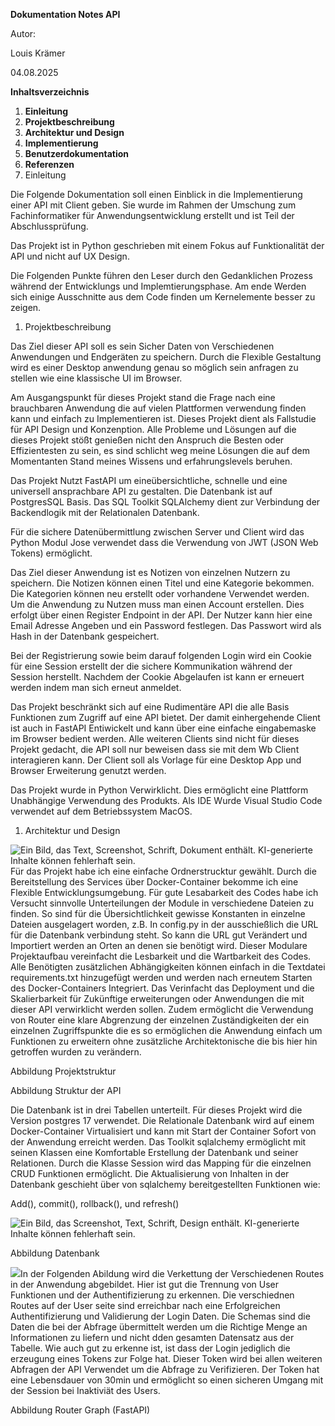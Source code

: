 **Dokumentation Notes API**

Autor:

Louis Krämer

04.08.2025

**Inhaltsverzeichnis**

1. **Einleitung**
2. **Projektbeschreibung**
3. **Architektur und Design**
4. **Implementierung**
5. **Benutzerdokumentation**
6. **Referenzen**
7. Einleitung

Die Folgende Dokumentation soll einen Einblick in die Implementierung einer API mit Client geben. Sie wurde im Rahmen der Umschung zum Fachinformatiker für Anwendungsentwicklung erstellt und ist Teil der Abschlussprüfung.

Das Projekt ist in Python geschrieben mit einem Fokus auf Funktionalität der API und nicht auf UX Design.

Die Folgenden Punkte führen den Leser durch den Gedanklichen Prozess während der Entwicklungs und Implemtierungsphase. Am ende Werden sich einige Ausschnitte aus dem Code finden um Kernelemente besser zu zeigen.

1. Projektbeschreibung

Das Ziel dieser API soll es sein Sicher Daten von Verschiedenen Anwendungen und Endgeräten zu speichern. Durch die Flexible Gestaltung wird es einer Desktop anwendung genau so möglich sein anfragen zu stellen wie eine klassische UI im Browser.

Am Ausgangspunkt für dieses Projekt stand die Frage nach eine brauchbaren Anwendung die auf vielen Plattformen verwendung finden kann und einfach zu Implementieren ist. Dieses Projekt dient als Fallstudie für API Design und Konzenption. Alle Probleme und Lösungen auf die dieses Projekt stößt genießen nicht den Anspruch die Besten oder Effizientesten zu sein, es sind schlicht weg meine Lösungen die auf dem Momentanten Stand meines Wissens und erfahrungslevels beruhen.

Das Projekt Nutzt FastAPI um eineübersichtliche, schnelle und eine universell ansprachbare API zu gestalten. Die Datenbank ist auf PostgresSQL Basis. Das SQL Toolkit SQLAlchemy dient zur Verbindung der Backendlogik mit der Relationalen Datenbank.

Für die sichere Datenübermittlung zwischen Server und Client wird das Python Modul Jose verwendet dass die Verwendung von JWT (JSON Web Tokens) ermöglicht.

Das Ziel dieser Anwendung ist es Notizen von einzelnen Nutzern zu speichern. Die Notizen können einen Titel und eine Kategorie bekommen. Die Kategorien können neu erstellt oder vorhandene Verwendet werden. Um die Anwendung zu Nutzen muss man einen Account erstellen. Dies erfolgt über einen Register Endpoint in der API. Der Nutzer kann hier eine Email Adresse Angeben und ein Password festlegen. Das Passwort wird als Hash in der Datenbank gespeichert.

Bei der Registrierung sowie beim darauf folgenden Login wird ein Cookie für eine Session erstellt der die sichere Kommunikation während der Session herstellt. Nachdem der Cookie Abgelaufen ist kann er erneuert werden indem man sich erneut anmeldet.

Das Projekt beschränkt sich auf eine Rudimentäre API die alle Basis Funktionen zum Zugriff auf eine API bietet. Der damit einhergehende Client ist auch in FastAPI Entiwickelt und kann über eine einfache eingabemaske im Browser bedient werden. Alle weiteren Clients sind nicht für dieses Projekt gedacht, die API soll nur beweisen dass sie mit dem Wb Client interagieren kann. Der Client soll als Vorlage für eine Desktop App und Browser Erweiterung genutzt werden.

Das Projekt wurde in Python Verwirklicht. Dies ermöglicht eine Plattform Unabhängige Verwendung des Produkts. Als IDE Wurde Visual Studio Code verwendet auf dem Betriebssystem MacOS.

1. Architektur und Design

![Ein Bild, das Text, Screenshot, Schrift, Dokument enthält.  KI-generierte Inhalte können fehlerhaft sein.](data:image/png;base64...)Für das Projekt habe ich eine einfache Ordnerstrucktur gewählt. Durch die Bereitstellung des Services über Docker-Container bekomme ich eine Flexible Entwicklungsumgebung. Für gute Lesabarkeit des Codes habe ich Versucht sinnvolle Unterteilungen der Module in verschiedene Dateien zu finden. So sind für die Übersichtlichkeit gewisse Konstanten in einzelne Dateien ausgelagert worden, z.B. In config.py in der ausschießlich die URL für die Datenbank verbindung steht. So kann die URL gut Verändert und Importiert werden an Orten an denen sie benötigt wird. Dieser Modulare Projektaufbau vereinfacht die Lesbarkeit und die Wartbarkeit des Codes. Alle Benötigten zusätzlichen Abhängigkeiten können einfach in die Textdatei requirements.txt hinzugefügt werden und werden nach erneutem Starten des Docker-Containers Integriert. Das Verinfacht das Deployment und die Skalierbarkeit für Zukünftige erweiterungen oder Anwendungen die mit dieser API verwirklicht werden sollen. Zudem ermöglicht die Verwendung von Router eine klare Abgrenzung der einzelnen Zuständigkeiten der ein einzelnen Zugriffspunkte die es so ermöglichen die Anwendung einfach um Funktionen zu erweitern ohne zusätzliche Architektonische die bis hier hin getroffen wurden zu verändern.

Abbildung Projektstruktur

Abbildung Struktur der API

Die Datenbank ist in drei Tabellen unterteilt. Für dieses Projekt wird die Version postgres 17 verwendet. Die Relationale Datenbank wird auf einem Docker-Container Virtualisiert und kann mit Start der Container Sofort von der Anwendung erreicht werden. Das Toolkit sqlalchemy ermöglicht mit seinen Klassen eine Komfortable Erstellung der Datenbank und seiner Relationen. Durch die Klasse Session wird das Mapping für die einzelnen CRUD Funktionen ermöglicht. Die Aktualisierung von Inhalten in der Datenbank geschieht über von sqlalchemy bereitgestellten Funktionen wie:

Add(), commit(), rollback(), und refresh()

![Ein Bild, das Screenshot, Text, Schrift, Design enthält.  KI-generierte Inhalte können fehlerhaft sein.](data:image/png;base64...)

Abbildung Datenbank

![](data:image/png;base64...)In der Folgenden Abildung wird die Verkettung der Verschiedenen Routes in der Anwendung abgebildet. Hier ist gut die Trennung von User Funktionen und der Authentifizierung zu erkennen. Die verschiednen Routes auf der User seite sind erreichbar nach eine Erfolgreichen Authentifizierung und Validierung der Login Daten. Die Schemas sind die Daten die bei der Abfrage übermittelt werden um die Richtige Menge an Informationen zu liefern und nicht dden gesamten Datensatz aus der Tabelle. Wie auch gut zu erkenne ist, ist dass der Login jediglich die erzeugung eines Tokens zur Folge hat. Dieser Token wird bei allen weiteren Abfragen der API Verwendet um die Abfrage zu Verifizieren. Der Token hat eine Lebensdauer von 30min und ermöglicht so einen sicheren Umgang mit der Session bei Inaktiviät des Users.

Abbildung Router Graph (FastAPI)
